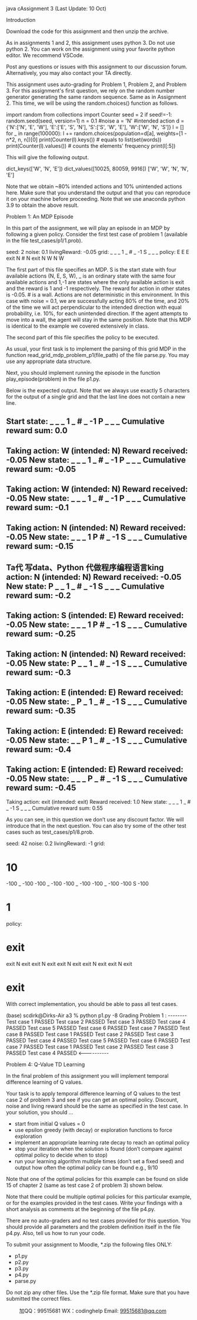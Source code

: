java cAssignment 3 
(Last Update: 10 Oct) 
 
Introduction 
 
Download the code for this assignment and then unzip the archive. 
 
As in assignments 1 and 2, this assignment uses python 3. Do not use python 2. You can 
work on the assignment using your favorite python editor. We recommend VSCode. 
 
Post any questions or issues with this assignment to our discussion forum. Alternatively, you 
may also contact your TA directly. 
 
This assignment uses auto-grading for Problem 1, Problem 2, and Problem 3. For this 
assignment's first question, we rely on the random number generator generating the same 
random sequence. Same as in Assignment 2. This time, we will be using the 
random.choices() function as follows. 
 
import random 
from collections import Counter 
seed = 2 
if seed!=-1: 
 random.seed(seed, version=1) 
n = 0.1 #noise 
a = 'N' #intended action 
d = {'N':['N', 'E', 'W'], 'E':['E', 'S', 'N'], 'S':['S', 'W', 'E'], 'W':['W', 'N', 'S']} 
l = [] 
for _ in range(100000): 
 l += random.choices(population=d[a], weights=[1 - n*2, n, n])[0] 
print(Counter(l).keys()) # equals to list(set(words)) 
print(Counter(l).values()) # counts the elements' frequency 
print(l[:5]) 
 
This will give the following output. 
 
dict_keys(['W', 'N', 'E']) 
dict_values([10025, 80059, 9916]) 
['W', 'W', 'N', 'N', 'E'] 
 
Note that we obtain ~80% intended actions and 10% unintended actions here. Make sure that 
you understand the output and that you can reproduce it on your machine before proceeding. 
Note that we use anaconda python 3.9 to obtain the above result.   
 
Problem 1: An MDP Episode 
 
In this part of the assignment, we will play an episode in an MDP by following a given 
policy. Consider the first test case of problem 1 (available in the file 
test_cases/p1/1.prob). 
 
seed: 2 
noise: 0.1 
livingReward: -0.05 
grid: 
 _ _ _ 1 
 _ # _ -1 
 S _ _ _ 
policy: 
 E E E exit 
 N # N exit 
 N W N W 
 
The first part of this file specifies an MDP. S is the start state with four available actions (N, 
E, S, W), _ is an ordinary state with the same four available actions and 1,-1 are states where 
the only available action is exit and the reward is 1 and -1 respectively. The reward for 
action in other states is -0.05. # is a wall. 
Actions are not deterministic in this environment. In this case with noise = 0.1, we are 
successfully acting 80% of the time, and 20% of the time we will act perpendicular to the 
intended direction with equal probability, i.e. 10%, for each unintended direction. If the agent 
attempts to move into a wall, the agent will stay in the same position. Note that this MDP is 
identical to the example we covered extensively in class. 
 
The second part of this file specifies the policy to be executed. 
 
As usual, your first task is to implement the parsing of this grid MDP in the function 
read_grid_mdp_problem_p1(file_path) of the file parse.py. You may use any 
appropriate data structure. 
 
Next, you should implement running the episode in the function play_episode(problem) 
in the file p1.py. 
 
Below is the expected output. Note that we always use exactly 5 characters for the output of a 
single grid and that the last line does not contain a new line. 
 
Start state: 
 _ _ _ 1 
 _ # _ -1 
 P _ _ _ 
Cumulative reward sum: 0.0 
-------------------------------------------- 
Taking action: W (intended: N) 
Reward received: -0.05 
New state: 
 _ _ _ 1 
 _ # _ -1  P _ _ _ 
Cumulative reward sum: -0.05 
-------------------------------------------- 
Taking action: W (intended: N) 
Reward received: -0.05 
New state: 
 _ _ _ 1 
 _ # _ -1 
 P _ _ _ 
Cumulative reward sum: -0.1 
-------------------------------------------- 
Taking action: N (intended: N) 
Reward received: -0.05 
New state: 
 _ _ _ 1 
 P # _ -1 
 S _ _ _ 
Cumulative reward sum: -0.15 
-------------------------------------------- 
Ta代 写data、Python
代做程序编程语言king action: N (intended: N) 
Reward received: -0.05 
New state: 
 P _ _ 1 
 _ # _ -1 
 S _ _ _ 
Cumulative reward sum: -0.2 
-------------------------------------------- 
Taking action: S (intended: E) 
Reward received: -0.05 
New state: 
 _ _ _ 1 
 P # _ -1 
 S _ _ _ 
Cumulative reward sum: -0.25 
-------------------------------------------- 
Taking action: N (intended: N) 
Reward received: -0.05 
New state: 
 P _ _ 1 
 _ # _ -1 
 S _ _ _ 
Cumulative reward sum: -0.3 
-------------------------------------------- 
Taking action: E (intended: E) 
Reward received: -0.05 
New state: 
 _ P _ 1 
 _ # _ -1 
 S _ _ _ 
Cumulative reward sum: -0.35 
-------------------------------------------- 
Taking action: E (intended: E) 
Reward received: -0.05 
New state: 
 _ _ P 1 
 _ # _ -1 
 S _ _ _ 
Cumulative reward sum: -0.4 
-------------------------------------------- 
Taking action: E (intended: E) 
Reward received: -0.05 
New state: 
 _ _ _ P 
 _ # _ -1 
 S _ _ _ Cumulative reward sum: -0.45 
-------------------------------------------- 
Taking action: exit (intended: exit) 
Reward received: 1.0 
New state: 
 _ _ _ 1 
 _ # _ -1 
 S _ _ _ 
Cumulative reward sum: 0.55 
 
As you can see, in this question we don’t use any discount factor. We will introduce that in 
the next question. You can also try some of the other test cases such as 
test_cases/p1/8.prob. 
 
seed: 42 
noise: 0.2 
livingReward: -1 
grid: 
 # 10 # 
 -100 _ -100 
 -100 _ -100 
 -100 _ -100 
 -100 _ -100 
 -100 S -100 
 # 1 # 
policy: 
 # exit # 
 exit N exit 
 exit N exit 
 exit N exit 
 exit N exit 
 exit N exit 
 # exit # 
 
With correct implementation, you should be able to pass all test cases. 
 
(base) scdirk@Dirks-Air a3 % python p1.py -8 
Grading Problem 1 : 
-------- Test case 1 PASSED  Test case 2 PASSED  Test case 3 PASSED  Test case 4 PASSED  Test case 5 PASSED  Test case 6 PASSED  Test case 7 PASSED  Test case 8 PASSED  Test case 1 PASSED  Test case 2 PASSED  Test case 3 PASSED  Test case 4 PASSED  Test case 5 PASSED  Test case 6 PASSED  Test case 7 PASSED  Test case 1 PASSED  Test case 2 PASSED  Test case 3 PASSED  Test case 4 PASSED <---------- 
  
Problem 4: Q-Value TD Learning 
 
In the final problem of this assignment you will implement temporal difference learning of Q 
values. 
 
Your task is to apply temporal difference learning of Q values to the test case 2 of problem 3 
and see if you can get an optimal policy. Discount, noise and living reward should be the 
same as specified in the test case. In your solution, you should … 
- start from initial Q values = 0 
- use epsilon greedy (with decay) or exploration functions to force exploration 
- implement an appropriate learning rate decay to reach an optimal policy 
- stop your iteration when the solution is found (don’t compare against optimal policy 
to decide when to stop) 
- run your learning algorithm multiple times (don’t set a fixed seed) and output how 
often the optimal policy can be found e.g., 9/10 
 
Note that one of the optimal policies for this example can be found on slide 15 of chapter 2 
(same as test case 2 of problem 3) shown below. 
 
Note that there could be multiple optimal policies for this particular example, or for the 
examples provided in the test cases. Write your findings with a short analysis as comments at 
the beginning of the file p4.py. 
 
There are no auto-graders and no test cases provided for this question. You should provide all 
parameters and the problem definition itself in the file p4.py. Also, tell us how to run your 
code. 
 
To submit your assignment to Moodle, *.zip the following files ONLY: 
 
- p1.py 
- p2.py 
- p3.py 
- p4.py 
- parse.py 
 
Do not zip any other files. Use the *.zip file format. Make sure that you have submitted the 
correct files. 

         
加QQ：99515681  WX：codinghelp  Email: 99515681@qq.com
